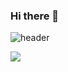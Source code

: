 ### Hi there 👋
![header](https://capsule-render.vercel.app/api?type=rect&color=gradient&height=300&section=header&text=Jeongho%20Github!&fontSize=90&animation=fadeIn)



<a href="https://www.instagram.com/holif_e/" target="_blank"><img src="https://img.shields.io/badge/Instagram-E4405F?style=flat-square&logo=Instagram&logoColor=white"/>
</a>
